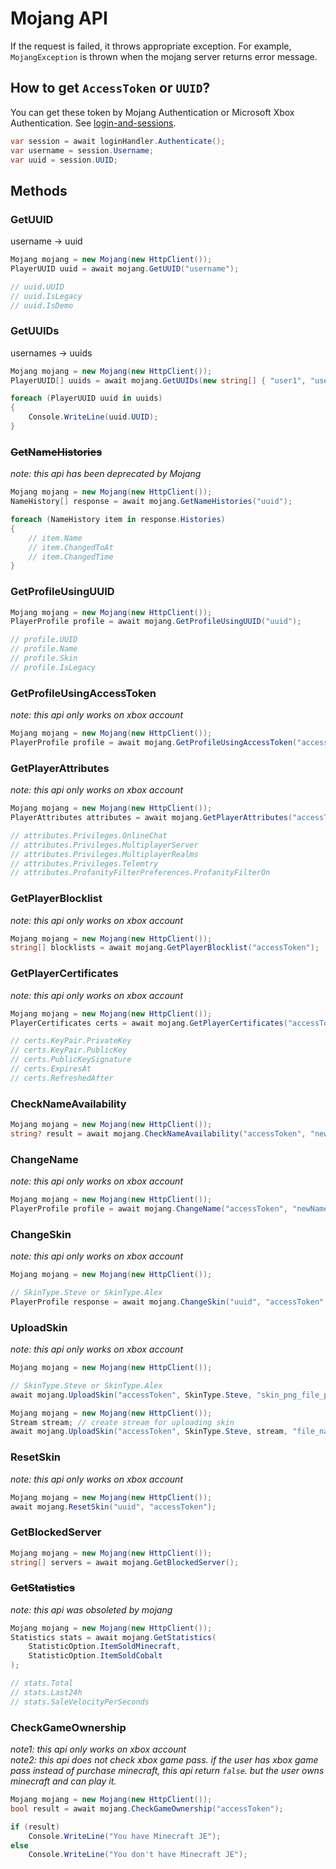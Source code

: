 # Mojang API

If the request is failed, it throws appropriate exception. For example, `MojangException` is thrown when the mojang server returns error message.

## How to get `AccessToken` or `UUID`?

You can get these token by Mojang Authentication or Microsoft Xbox Authentication. See [login-and-sessions](../cmllib.core/login-and-sessions/ "mention").

```csharp
var session = await loginHandler.Authenticate();
var username = session.Username;
var uuid = session.UUID;
```

## Methods

### GetUUID

username -> uuid

```csharp
Mojang mojang = new Mojang(new HttpClient());
PlayerUUID uuid = await mojang.GetUUID("username");

// uuid.UUID
// uuid.IsLegacy
// uuid.IsDemo
```

### GetUUIDs

usernames -> uuids

```csharp
Mojang mojang = new Mojang(new HttpClient());
PlayerUUID[] uuids = await mojang.GetUUIDs(new string[] { "user1", "user2" });

foreach (PlayerUUID uuid in uuids)
{
    Console.WriteLine(uuid.UUID);
}
```

### ~~GetNameHistories~~

_note: this api has been deprecated by Mojang_

```csharp
Mojang mojang = new Mojang(new HttpClient());
NameHistory[] response = await mojang.GetNameHistories("uuid");

foreach (NameHistory item in response.Histories)
{
    // item.Name
    // item.ChangedToAt
    // item.ChangedTime
}
```

### GetProfileUsingUUID

```csharp
Mojang mojang = new Mojang(new HttpClient());
PlayerProfile profile = await mojang.GetProfileUsingUUID("uuid");

// profile.UUID
// profile.Name
// profile.Skin
// profile.IsLegacy
```

### GetProfileUsingAccessToken

_note: this api only works on xbox account_

```csharp
Mojang mojang = new Mojang(new HttpClient());
PlayerProfile profile = await mojang.GetProfileUsingAccessToken("accessToken");
```

### GetPlayerAttributes

_note: this api only works on xbox account_

```csharp
Mojang mojang = new Mojang(new HttpClient());
PlayerAttributes attributes = await mojang.GetPlayerAttributes("accessToken");

// attributes.Privileges.OnlineChat
// attributes.Privileges.MultiplayerServer
// attributes.Privileges.MultiplayerRealms
// attributes.Privileges.Telemtry
// attributes.ProfanityFilterPreferences.ProfanityFilterOn
```

### GetPlayerBlocklist

_note: this api only works on xbox account_

```csharp
Mojang mojang = new Mojang(new HttpClient());
string[] blocklists = await mojang.GetPlayerBlocklist("accessToken");
```

### GetPlayerCertificates

_note: this api only works on xbox account_

```csharp
Mojang mojang = new Mojang(new HttpClient());
PlayerCertificates certs = await mojang.GetPlayerCertificates("accessToken");

// certs.KeyPair.PrivateKey
// certs.KeyPair.PublicKey
// certs.PublicKeySignature
// certs.ExpiresAt
// certs.RefreshedAfter
```

### CheckNameAvailability

```csharp
Mojang mojang = new Mojang(new HttpClient());
string? result = await mojang.CheckNameAvailability("accessToken", "newName");
```

### ChangeName

_note: this api only works on xbox account_

```csharp
Mojang mojang = new Mojang(new HttpClient());
PlayerProfile profile = await mojang.ChangeName("accessToken", "newName");
```

### ChangeSkin

_note: this api only works on xbox account_

```csharp
Mojang mojang = new Mojang(new HttpClient());

// SkinType.Steve or SkinType.Alex
PlayerProfile response = await mojang.ChangeSkin("uuid", "accessToken", SkinType.Steve, "skinUrl");
```

### UploadSkin

_note: this api only works on xbox account_

```csharp
Mojang mojang = new Mojang(new HttpClient());

// SkinType.Steve or SkinType.Alex
await mojang.UploadSkin("accessToken", SkinType.Steve, "skin_png_file_path");
```

```csharp
Mojang mojang = new Mojang(new HttpClient());
Stream stream; // create stream for uploading skin
await mojang.UploadSkin("accessToken", SkinType.Steve, stream, "file_name");
```

### ResetSkin

_note: this api only works on xbox account_

```csharp
Mojang mojang = new Mojang(new HttpClient());
await mojang.ResetSkin("uuid", "accessToken");
```

### GetBlockedServer

```csharp
Mojang mojang = new Mojang(new HttpClient());
string[] servers = await mojang.GetBlockedServer();
```

### ~~GetStatistics~~

_note: this api was obsoleted by mojang_

```csharp
Mojang mojang = new Mojang(new HttpClient());
Statistics stats = await mojang.GetStatistics(
    StatisticOption.ItemSoldMinecraft,
    StatisticOption.ItemSoldCobalt
);

// stats.Total
// stats.Last24h
// stats.SaleVelocityPerSeconds
```

### CheckGameOwnership

_note1: this api only works on xbox account_\
_note2: this api does not check xbox game pass. if the user has xbox game pass instead of purchase minecraft, this api return `false`. but the user owns minecraft and can play it._

```csharp
Mojang mojang = new Mojang(new HttpClient());
bool result = await mojang.CheckGameOwnership("accessToken");

if (result)
    Console.WriteLine("You have Minecraft JE");
else
    Console.WriteLine("You don't have Minecraft JE");
```
